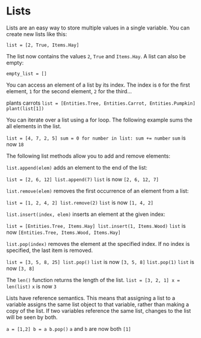 # Lists
Lists are an easy way to store multiple values in a single variable.
You can create new lists like this:

`list = [2, True, Items.Hay]`

The list now contains the values `2`, `True` and `Items.Hay`.
A list can also be empty:

`empty_list = []`

You can access an element of a list by its index. The index is `0` for the first element, `1` for the second element, `2` for the third...

plants carrots
`list = [Entities.Tree, Entities.Carrot, Entities.Pumpkin]
plant(list[1])`

You can iterate over a list using a for loop. The following example sums the all elements in the list.

`list = [4, 7, 2, 5]
sum = 0
for number in list:
	sum += number`
`sum` is now `18`

The following list methods allow you to add and remove elements:

`list.append(elem)` adds an element to the end of the list:

`list = [2, 6, 12]
list.append(7)`
`list` is now `[2, 6, 12, 7]`

`list.remove(elem)` removes the first occurrence of an element from a list:

`list = [1, 2, 4, 2]
list.remove(2)`
`list` is now `[1, 4, 2]`

`list.insert(index, elem)` inserts an element at the given index:

`list = [Entities.Tree, Items.Hay]
list.insert(1, Items.Wood)`
`list` is now `[Entities.Tree, Items.Wood, Items.Hay]`

`list.pop(index)` removes the element at the specified index.
If no index is specified, the last item is removed.

`list = [3, 5, 8, 25]
list.pop()`
`list` is now `[3, 5, 8]`
`list.pop(1)`
`list` is now `[3, 8]`

The `len()` function returns the length of the list.
`list = [3, 2, 1]
x = len(list)`
`x` is now `3`

Lists have reference semantics. This means that assigning a list to a variable assigns the same list object to that variable, rather than making a copy of the list.
If two variables reference the same list, changes to the list will be seen by both.

`a = [1,2]
b = a
b.pop()`
`a` and `b` are now both `[1]`
